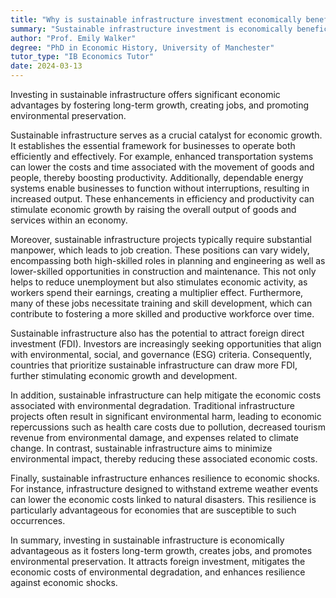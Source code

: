 ```yaml
---
title: "Why is sustainable infrastructure investment economically beneficial?"
summary: "Sustainable infrastructure investment is economically beneficial as it promotes long-term growth, job creation and environmental preservation."
author: "Prof. Emily Walker"
degree: "PhD in Economic History, University of Manchester"
tutor_type: "IB Economics Tutor"
date: 2024-03-13
---
```


Investing in sustainable infrastructure offers significant economic advantages by fostering long-term growth, creating jobs, and promoting environmental preservation.

Sustainable infrastructure serves as a crucial catalyst for economic growth. It establishes the essential framework for businesses to operate both efficiently and effectively. For example, enhanced transportation systems can lower the costs and time associated with the movement of goods and people, thereby boosting productivity. Additionally, dependable energy systems enable businesses to function without interruptions, resulting in increased output. These enhancements in efficiency and productivity can stimulate economic growth by raising the overall output of goods and services within an economy.

Moreover, sustainable infrastructure projects typically require substantial manpower, which leads to job creation. These positions can vary widely, encompassing both high-skilled roles in planning and engineering as well as lower-skilled opportunities in construction and maintenance. This not only helps to reduce unemployment but also stimulates economic activity, as workers spend their earnings, creating a multiplier effect. Furthermore, many of these jobs necessitate training and skill development, which can contribute to fostering a more skilled and productive workforce over time.

Sustainable infrastructure also has the potential to attract foreign direct investment (FDI). Investors are increasingly seeking opportunities that align with environmental, social, and governance (ESG) criteria. Consequently, countries that prioritize sustainable infrastructure can draw more FDI, further stimulating economic growth and development.

In addition, sustainable infrastructure can help mitigate the economic costs associated with environmental degradation. Traditional infrastructure projects often result in significant environmental harm, leading to economic repercussions such as health care costs due to pollution, decreased tourism revenue from environmental damage, and expenses related to climate change. In contrast, sustainable infrastructure aims to minimize environmental impact, thereby reducing these associated economic costs.

Finally, sustainable infrastructure enhances resilience to economic shocks. For instance, infrastructure designed to withstand extreme weather events can lower the economic costs linked to natural disasters. This resilience is particularly advantageous for economies that are susceptible to such occurrences.

In summary, investing in sustainable infrastructure is economically advantageous as it fosters long-term growth, creates jobs, and promotes environmental preservation. It attracts foreign investment, mitigates the economic costs of environmental degradation, and enhances resilience against economic shocks.
    